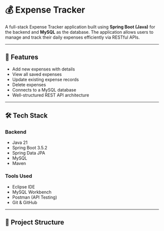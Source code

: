# 💰 Expense Tracker

A full-stack Expense Tracker application built using **Spring Boot (Java)** for the backend and **MySQL** as the database. The application allows users to manage and track their daily expenses efficiently via RESTful APIs.

---

## 🚀 Features

- Add new expenses with details
- View all saved expenses
- Update existing expense records
- Delete expenses
- Connects to a MySQL database
- Well-structured REST API architecture

---

## 🛠️ Tech Stack

### Backend
- Java 21
- Spring Boot 3.5.2
- Spring Data JPA
- MySQL
- Maven

### Tools Used
- Eclipse IDE
- MySQL Workbench
- Postman (API Testing)
- Git & GitHub

---

## 📂 Project Structure

